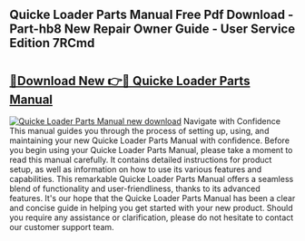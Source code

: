 ## Quicke Loader Parts Manual Free Pdf Download - Part-hb8 New Repair Owner Guide - User Service Edition 7RCmd

# <h2><a href="http://bc84105.oget.top/?id=Quicke+Loader+Parts+Manual">🔗Download New 👉🔴 Quicke Loader Parts Manual</a></h2>

[![Quicke Loader Parts Manual new download](https://i.imgur.com/5g1atiW.png)](http://bc84105.oget.top/?id=Quicke+Loader+Parts+Manual)
Navigate with Confidence This manual guides you through the process of setting up, using, and maintaining your new Quicke Loader Parts Manual with confidence. Before you begin using your Quicke Loader Parts Manual, please take a moment to read this manual carefully. It contains detailed instructions for product setup, as well as information on how to use its various features and capabilities. This remarkable Quicke Loader Parts Manual offers a seamless blend of functionality and user-friendliness, thanks to its advanced features. It's our hope that the Quicke Loader Parts Manual has been a clear and concise guide in helping you get started with your new product. Should you require any assistance or clarification, please do not hesitate to contact our customer support team.
